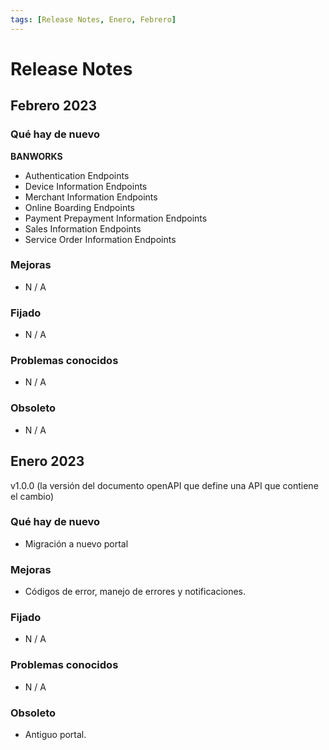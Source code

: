 ```yaml
---
tags: [Release Notes, Enero, Febrero]
---
```


# Release Notes

## Febrero 2023

### Qué hay de nuevo

**BANWORKS**

- Authentication Endpoints
- Device Information Endpoints
- Merchant Information Endpoints
- Online Boarding Endpoints
- Payment Prepayment Information Endpoints
- Sales Information Endpoints
- Service Order Information Endpoints

### Mejoras

- N / A

### Fijado

- N / A

### Problemas conocidos

- N / A

### Obsoleto

- N / A

## Enero 2023

v1.0.0 (la versión del documento openAPI que define una API que contiene el cambio)

### Qué hay de nuevo

- Migración a nuevo portal

### Mejoras

- Códigos de error, manejo de errores y notificaciones.

### Fijado

- N / A

### Problemas conocidos

- N / A

### Obsoleto

- Antiguo portal.
